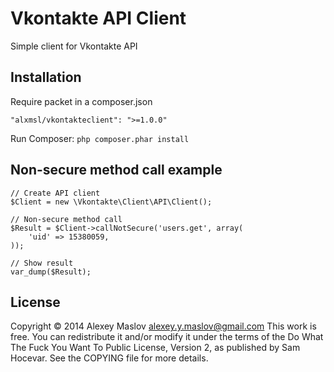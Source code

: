 Vkontakte API Client
============

Simple client for Vkontakte API

Installation
-------

Require packet in a composer.json

    "alxmsl/vkontakteclient": ">=1.0.0"

Run Composer: `php composer.phar install`

Non-secure method call example
-------

    // Create API client
    $Client = new \Vkontakte\Client\API\Client();

    // Non-secure method call
    $Result = $Client->callNotSecure('users.get', array(
        'uid' => 15380059,
    ));

    // Show result
    var_dump($Result);

License
-------
Copyright © 2014 Alexey Maslov <alexey.y.maslov@gmail.com>
This work is free. You can redistribute it and/or modify it under the
terms of the Do What The Fuck You Want To Public License, Version 2,
as published by Sam Hocevar. See the COPYING file for more details.
